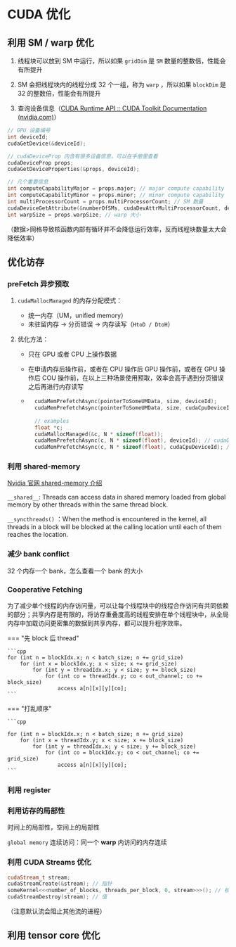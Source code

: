 # CUDA 优化


## 利用 SM / warp 优化



1. 线程块可以放到 SM 中运行，所以如果 `gridDim` 是 `SM` 数量的整数倍，性能会有所提升
2. SM 会把线程块内的线程分成 32 个一组，称为 `warp` ，所以如果 `blockDim` 是 32 的整数倍，性能会有所提升

3. 查询设备信息（[CUDA Runtime API :: CUDA Toolkit Documentation (nvidia.com)](https://docs.nvidia.com/cuda/cuda-runtime-api/structcudaDeviceProp.html)）

```cpp
// GPU 设备编号
int deviceId;
cudaGetDevice(&deviceId);

// cudaDeviceProp 内含有很多设备信息，可以在手册里查看
cudaDeviceProp props;
cudaGetDeviceProperties(&props, deviceId);

// 几个重要信息
int computeCapabilityMajor = props.major; // major compute capability
int computeCapabilityMinor = props.minor; // minor compute capability
int multiProcessorCount = props.multiProcessorCount; // SM 数量
cudaDeviceGetAttribute(&numberOfSMs, cudaDevAttrMultiProcessorCount, deviceId); // SM 数量的另一种求法
int warpSize = props.warpSize; // warp 大小
```



（数据>网格导致核函数内部有循环并不会降低运行效率，反而线程块数量太大会降低效率）



## 优化访存



### preFetch 异步预取



1. `cudaMallocManaged` 的内存分配模式：

    - 统一内存（UM，unified memory）
    - 未驻留内存 -> 分页错误 -> 内存读写（`HtoD / DtoH`）

2. 优化方法：

    - 只在 GPU 或者 CPU 上操作数据

    - 在申请内存后操作前，或者在 CPU 操作后 GPU 操作前，或者在 GPU 操作后 COU 操作前，在以上三种场景使用预取，效率会高于遇到分页错误之后再进行内存读写

    - ```cpp
        cudaMemPrefetchAsync(pointerToSomeUMData, size, deviceId);
        cudaMemPrefetchAsync(pointerToSomeUMData, size, cudaCpuDeviceId);
        
        // examples
        float *c;
        cudaMallocManaged(&c, N * sizeof(float));
        cudaMemPrefetchAsync(c, N * sizeof(float), deviceId); // cudaGetDevice
        cudaMemPrefetchAsync(c, N * sizeof(float), cudaCpuDeviceId); // cudaCpuDeviceId 是环境变量
        ```

        

### 利用 shared-memory

[Nvidia 官网 shared-memory 介绍](https://developer.nvidia.com/blog/using-shared-memory-cuda-cc/)

`__shared__`: Threads can access data in shared memory loaded from global memory by other threads within the same thread block.

`__syncthreads()` ：When the method is encountered in the kernel, all threads in a block will be blocked at the calling location until each of them reaches the location.


### 减少 bank conflict

32 个内存一个 bank，怎么查看一个 bank 的大小


### Cooperative Fetching

为了减少单个线程的内存访问量，可以让每个线程块中的线程合作访问有共同依赖的部分；共享内存是有限的，将访存重叠度高的线程安排在单个线程块中，从全局内存中加载访问更密集的数据到共享内存，都可以提升程序效率。

=== "先 block 后 thread"

    ```cpp
    for (int n = blockIdx.x; n < batch_size; n += grid_size)
        for (int x = blockIdx.y; x < size; x += grid_size)
            for (int y = threadIdx.x; y < size; y += block_size)
                for (int co = threadIdx.y; co < out_channel; co += block_size)
                    access a[n][x][y][co];
    ```
=== "打乱顺序"

    ```cpp

    for (int n = blockIdx.x; n < batch_size; n += grid_size)
        for (int x = threadIdx.y; x < size; x += block_size)
            for (int y = threadIdx.x; y < size; y += block_size)
                for (int co = blockIdx.y; co < out_channel; co += grid_size)
                    access a[n][x][y][co];
    ```

### 利用 register

### 利用访存的局部性

时间上的局部性，空间上的局部性

`global memory` 连续访问：同一个 **warp** 内访问的内存连续


### 利用 CUDA Streams 优化



```cpp
cudaStream_t stream;
cudaStreamCreate(&stream); // 指针
someKernel<<<number_of_blocks, threads_per_block, 0, stream>>>(); // 核函数的四个参数
cudaStreamDestroy(stream); // 值
```



（注意默认流会阻止其他流的进程）



## 利用 tensor core 优化

